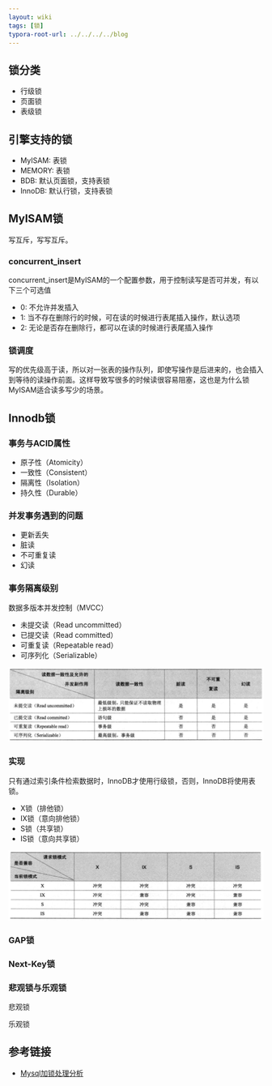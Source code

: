 ```yaml
---
layout: wiki
tags: [锁]
typora-root-url: ../../../../blog
---
```


## 锁分类

* 行级锁
* 页面锁
* 表级锁

## 引擎支持的锁

* MyISAM: 表锁
* MEMORY: 表锁
* BDB: 默认页面锁，支持表锁
* InnoDB: 默认行锁，支持表锁

## MyISAM锁

写互斥，写写互斥。

### concurrent_insert

concurrent_insert是MyISAM的一个配置参数，用于控制读写是否可并发，有以下三个可选值

* 0: 不允许并发插入
* 1: 当不存在删除行的时候，可在读的时候进行表尾插入操作，默认选项
* 2: 无论是否存在删除行，都可以在读的时候进行表尾插入操作

### 锁调度

写的优先级高于读，所以对一张表的操作队列，即使写操作是后进来的，也会插入到等待的读操作前面。这样导致写很多的时候读很容易阻塞，这也是为什么锁MyISAM适合读多写少的场景。


## Innodb锁

### 事务与ACID属性

* 原子性（Atomicity）
* 一致性（Consistent）
* 隔离性（Isolation）
* 持久性（Durable）


### 并发事务遇到的问题

* 更新丢失
* 脏读
* 不可重复读
* 幻读

### 事务隔离级别

数据多版本并发控制（MVCC）

* 未提交读（Read uncommitted）
* 已提交读（Read committed）
* 可重复读（Repeatable read）
* 可序列化（Serializable）

![](/media/img/Isolation_levels.png)

### 实现

只有通过索引条件检索数据时，InnoDB才使用行级锁，否则，InnoDB将使用表锁。

* X锁（排他锁）
* IX锁（意向排他锁）
* S锁（共享锁）
* IS锁（意向共享锁）

![](/media/img/Lock_compatible.png)

### GAP锁

### Next-Key锁


### 悲观锁与乐观锁

悲观锁

乐观锁


## 参考链接

* [Mysql加锁处理分析](http://hedengcheng.com/?p=771#_Toc374698322)
